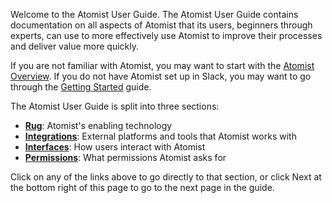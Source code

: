 Welcome to the Atomist User Guide.  The Atomist User Guide contains
documentation on all aspects of Atomist that its users, beginners
through experts, can use to more effectively use Atomist to improve
their processes and deliver value more quickly.

If you are not familiar with Atomist, you may want to start with
the [Atomist Overview][overview].  If you do not have Atomist set up
in Slack, you may want to go through
the [Getting Started][getting-started] guide.

[overview]: /index.md
[getting-started]: /getting-started/index.md

The Atomist User Guide is split into three sections:

-   [**Rug**][rug]: Atomist's enabling technology
-   [**Integrations**][integrations]: External platforms and tools that Atomist works with
-   [**Interfaces**][interfaces]: How users interact with Atomist
-   [**Permissions**][permissions]: What permissions Atomist asks for

[rug]: rug/index.md
[integrations]: integrations/index.md
[interfaces]: interfaces/index.md
[permissions]: permissions/index.md

Click on any of the links above to go directly to that section, or
click Next at the bottom right of this page to go to the next page in
the guide.
